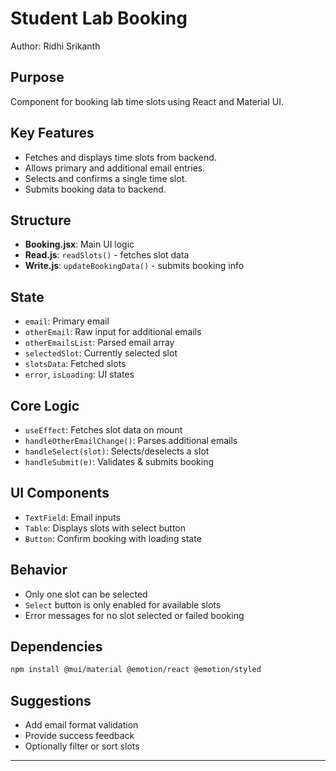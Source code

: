 # Student Lab Booking

Author: Ridhi Srikanth

## Purpose
Component for booking lab time slots using React and Material UI.

## Key Features
- Fetches and displays time slots from backend.
- Allows primary and additional email entries.
- Selects and confirms a single time slot.
- Submits booking data to backend.

## Structure
- **Booking.jsx**: Main UI logic
- **Read.js**: `readSlots()` - fetches slot data
- **Write.js**: `updateBookingData()` - submits booking info

## State
- `email`: Primary email
- `otherEmail`: Raw input for additional emails
- `otherEmailsList`: Parsed email array
- `selectedSlot`: Currently selected slot
- `slotsData`: Fetched slots
- `error`, `isLoading`: UI states

## Core Logic
- `useEffect`: Fetches slot data on mount
- `handleOtherEmailChange()`: Parses additional emails
- `handleSelect(slot)`: Selects/deselects a slot
- `handleSubmit(e)`: Validates & submits booking

## UI Components
- `TextField`: Email inputs
- `Table`: Displays slots with select button
- `Button`: Confirm booking with loading state

## Behavior
- Only one slot can be selected
- `Select` button is only enabled for available slots
- Error messages for no slot selected or failed booking

## Dependencies
```bash
npm install @mui/material @emotion/react @emotion/styled
```

## Suggestions
- Add email format validation
- Provide success feedback
- Optionally filter or sort slots

---


